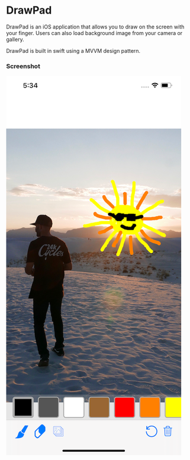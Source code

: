 # DrawPad
DrawPad is an iOS application that allows you to draw on the screen with your finger. Users can also load background image from your camera or gallery.

DrawPad is built in swift using a MVVM design pattern.

### Screenshot
![Screenshot](/Screenshots/1.png)

